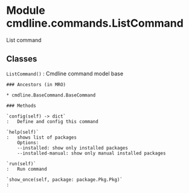 Module cmdline.commands.ListCommand
===================================
List command

Classes
-------

`ListCommand()`
:   Cmdline command model base

    ### Ancestors (in MRO)

    * cmdline.BaseCommand.BaseCommand

    ### Methods

    `config(self) ‑> dict`
    :   Define and config this command

    `help(self)`
    :   shows list of packages
        Options:
        --installed: show only installed packages
        --installed-manual: show only manual installed packages

    `run(self)`
    :   Run command

    `show_once(self, package: package.Pkg.Pkg)`
    :
